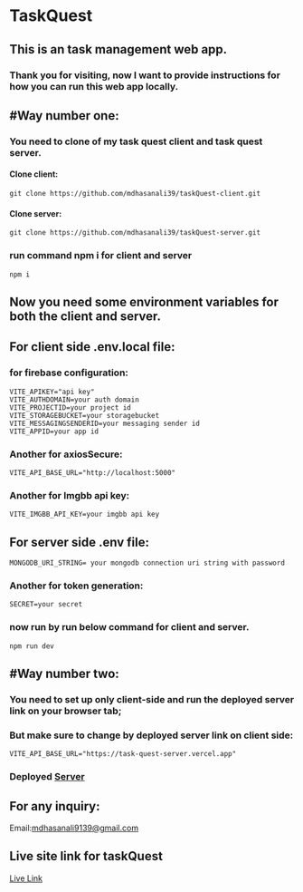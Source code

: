 # TaskQuest
## This is an task management web app.

### Thank you for visiting, now I want to provide instructions for how you can run this web app locally.

## #Way number one:

### You need to clone of my task quest client and task quest server.
#### Clone client:
```
git clone https://github.com/mdhasanali39/taskQuest-client.git
```
#### Clone server:
```
git clone https://github.com/mdhasanali39/taskQuest-server.git
```
### run command npm i for client and server
``` 
npm i
```
## Now you need some environment variables for both the client and server.
## For client side .env.local file:
### for firebase configuration:
```
VITE_APIKEY="api key"
VITE_AUTHDOMAIN=your auth domain
VITE_PROJECTID=your project id
VITE_STORAGEBUCKET=your storagebucket
VITE_MESSAGINGSENDERID=your messaging sender id
VITE_APPID=your app id
```
### Another for axiosSecure:
```
VITE_API_BASE_URL="http://localhost:5000"
```
### Another for Imgbb api key:
```
VITE_IMGBB_API_KEY=your imgbb api key
```
## For server side .env file:
```
MONGODB_URI_STRING= your mongodb connection uri string with password
```
### Another for token generation:
```
SECRET=your secret
```

### now run by run below command for client and server.
```
npm run dev
```
## #Way number two:
   ### You need to set up only client-side and run the deployed server link on your browser tab;
### But make sure to change by deployed server link on client side:
```
VITE_API_BASE_URL="https://task-quest-server.vercel.app"
```
### Deployed [Server](https://task-quest-server.vercel.app/)

## For any inquiry: 
Email:mdhasanali9139@gmail.com

## Live site link for taskQuest

[Live Link](https://task-quest-client.vercel.app/)